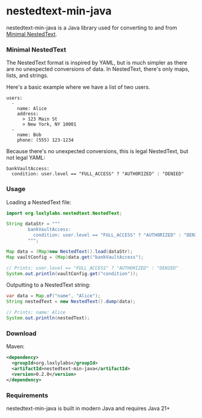 # nestedtext-min-java

nestedtext-min-java is a Java library used for converting to and from
[Minimal NestedText](https://nestedtext.org/en/latest/minimal-nestedtext.html).

### Minimal NestedText

The NestedText format is inspired by YAML, but is much simpler as there are no unexpected
conversions of data. In NestedText, there's only maps, lists, and strings.

Here's a basic example where we have a list of two users.
```
users:
  -
    name: Alice
    address:
      > 123 Main St
      > New York, NY 10001
  -
    name: Bob
    phone: (555) 123-1234
```

Because there's no unexpected conversions, this is legal NestedText,
but not legal YAML:

```
bankVaultAccess:
  condition: user.level == "FULL_ACCESS" ? "AUTHORIZED" : "DENIED"
```

### Usage

Loading a NestedText file:
```java
import org.loxlylabs.nestedtext.NestedText;

String dataStr = """
        bankVaultAccess:
          condition: user.level == "FULL_ACCESS" ? "AUTHORIZED" : "DENIED"
        """;

Map data = (Map)new NestedText().load(dataStr);
Map vaultConfig = (Map)data.get("bankVaultAccess");

// Prints: user.level == "FULL_ACCESS" ? "AUTHORIZED" : "DENIED"
System.out.println(vaultConfig.get("condition"));
```

Outputting to a NestedText string:
```java
var data = Map.of("name", "Alice");
String nestedText = new NestedText().dump(data);

// Prints: name: Alice
System.out.println(nestedText);
```

### Download

Maven:
```xml
<dependency>
  <groupId>org.loxlylabs</groupId>
  <artifactId>nestedtext-min-java</artifactId>
  <version>0.2.0</version>
</dependency>
```

### Requirements

nestedtext-min-java is built in modern Java and requires Java 21+
